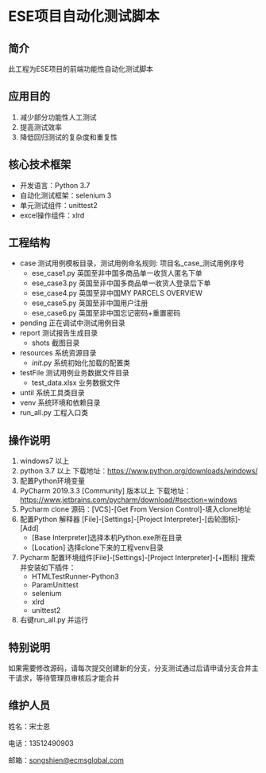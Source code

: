 # ESE项目自动化测试脚本

## 简介

此工程为ESE项目的前端功能性自动化测试脚本

## 应用目的

1. 减少部分功能性人工测试
2. 提高测试效率
3. 降低回归测试的复杂度和重复性
   
## 核心技术框架

- 开发语言：Python 3.7
- 自动化测试框架：selenium 3
- 单元测试组件：unittest2
- excel操作组件：xlrd

## 工程结构

- case 测试用例模板目录，测试用例命名规则: 项目名_case_测试用例序号 
    - ese_case1.py 英国至非中国多商品单一收货人匿名下单
    - ese_case3.py 英国至非中国多商品单一收货人登录后下单
    - ese_case4.py 英国至非中国MY PARCELS OVERVIEW
    - ese_case5.py 英国至非中国用户注册
    - ese_case6.py 英国至非中国忘记密码+重置密码
- pending 正在调试中测试用例目录
- report 测试报告生成目录
    - shots 截图目录
- resources 系统资源目录
    - _init_.py 系统初始化加载的配置类
- testFile 测试用例业务数据文件目录
    - test_data.xlsx 业务数据文件
- until 系统工具类目录
- venv 系统环境和依赖目录
- run_all.py 工程入口类

## 操作说明
1. windows7 以上
2. python 3.7 以上
下载地址：https://www.python.org/downloads/windows/
3. 配置Python环境变量
4. PyCharm 2019.3.3 [Community] 版本以上
下载地址：https://www.jetbrains.com/pycharm/download/#section=windows
5. Pycharm clone 源码：[VCS]-[Get From Version Control]-填入clone地址
6. 配置Python 解释器 [File]-[Settings]-[Project Interpreter]-[齿轮图标]-[Add]
    - [Base Interpreter]选择本机Python.exe所在目录
    - [Location] 选择clone下来的工程venv目录
7. Pycharm 配置环境组件[File]-[Settings]-[Project Interpreter]-[+图标] 搜索并安装如下插件：
    - HTMLTestRunner-Python3
    - ParamUnittest
    - selenium
    - xlrd
    - unittest2
8. 右键run_all.py 并运行

## 特别说明
如果需要修改源码，请每次提交创建新的分支，分支测试通过后请申请分支合并主干请求，等待管理员审核后才能合并
## 维护人员

姓名：宋士恩  

电话：13512490903

邮箱：songshien@ecmsglobal.com


